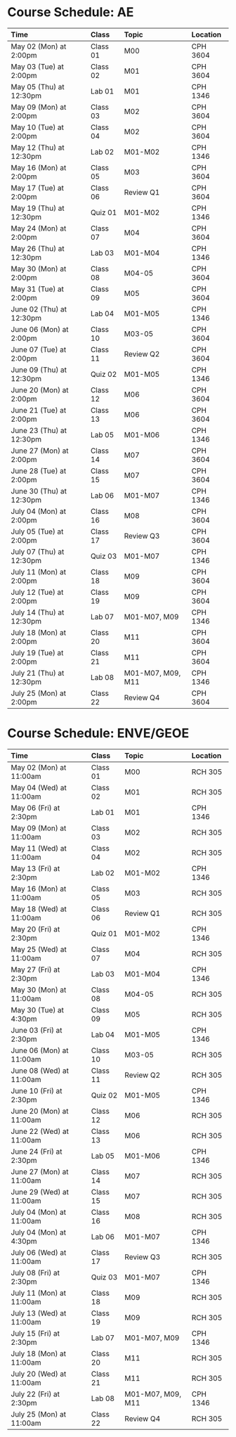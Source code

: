 # Course Schedule: AE

|Time|Class|Topic|Location|
|:----|:----|:-----|:----|
|May 02 (Mon) at 2:00pm|Class 01|M00|CPH 3604|
|May 03 (Tue) at 2:00pm|Class 02|M01|CPH 3604|
|May 05 (Thu) at 12:30pm|Lab 01|M01|CPH 1346|
|May 09 (Mon) at 2:00pm|Class 03|M02|CPH 3604|
|May 10 (Tue) at 2:00pm|Class 04|M02|CPH 3604|
|May 12 (Thu) at 12:30pm|Lab 02|M01-M02|CPH 1346|
|May 16 (Mon) at 2:00pm|Class 05|M03|CPH 3604|
|May 17 (Tue) at 2:00pm|Class 06|Review Q1|CPH 3604|
|May 19 (Thu) at 12:30pm|Quiz 01|M01-M02|CPH 1346|
|May 24 (Mon) at 2:00pm|Class 07|M04|CPH 3604|
|May 26 (Thu) at 12:30pm|Lab 03|M01-M04|CPH 1346|
|May 30 (Mon) at 2:00pm|Class 08|M04-05|CPH 3604|
|May 31 (Tue) at 2:00pm|Class 09|M05|CPH 3604|
|June 02 (Thu) at 12:30pm|Lab 04|M01-M05|CPH 1346|
|June 06 (Mon) at 2:00pm|Class 10|M03-05|CPH 3604|
|June 07 (Tue) at 2:00pm|Class 11|Review Q2|CPH 3604|
|June 09 (Thu) at 12:30pm|Quiz 02|M01-M05|CPH 1346|
|June 20 (Mon) at 2:00pm|Class 12|M06|CPH 3604|
|June 21 (Tue) at 2:00pm|Class 13|M06|CPH 3604|
|June 23 (Thu) at 12:30pm|Lab 05|M01-M06|CPH 1346|
|June 27 (Mon) at 2:00pm|Class 14|M07|CPH 3604|
|June 28 (Tue) at 2:00pm|Class 15|M07|CPH 3604|
|June 30 (Thu) at 12:30pm|Lab 06|M01-M07|CPH 1346|
|July 04 (Mon) at 2:00pm|Class 16|M08|CPH 3604|
|July 05 (Tue) at 2:00pm|Class 17|Review Q3|CPH 3604|
|July 07 (Thu) at 12:30pm|Quiz 03|M01-M07|CPH 1346|
|July 11 (Mon) at 2:00pm|Class 18|M09|CPH 3604|
|July 12 (Tue) at 2:00pm|Class 19|M09|CPH 3604|
|July 14 (Thu) at 12:30pm|Lab 07|M01-M07, M09|CPH 1346|
|July 18 (Mon) at 2:00pm|Class 20|M11|CPH 3604|
|July 19 (Tue) at 2:00pm|Class 21|M11|CPH 3604|
|July 21 (Thu) at 12:30pm|Lab 08|M01-M07, M09, M11|CPH 1346|
|July 25 (Mon) at 2:00pm|Class 22|Review Q4|CPH 3604|

# Course Schedule: ENVE/GEOE

|Time|Class|Topic|Location|
|:----|:----|:-----|:----|
|May 02 (Mon) at 11:00am|Class 01|M00|RCH 305|
|May 04 (Wed) at 11:00am|Class 02|M01|RCH 305|
|May 06 (Fri) at 2:30pm|Lab 01|M01|CPH 1346|
|May 09 (Mon) at 11:00am|Class 03|M02|RCH 305|
|May 11 (Wed) at 11:00am|Class 04|M02|RCH 305|
|May 13 (Fri) at 2:30pm|Lab 02|M01-M02|CPH 1346|
|May 16 (Mon) at 11:00am|Class 05|M03|RCH 305|
|May 18 (Wed) at 11:00am|Class 06|Review Q1|RCH 305|
|May 20 (Fri) at 2:30pm|Quiz 01|M01-M02|CPH 1346|
|May 25 (Wed) at 11:00am|Class 07|M04|RCH 305|
|May 27 (Fri) at 2:30pm|Lab 03|M01-M04|CPH 1346|
|May 30 (Mon) at 11:00am|Class 08|M04-05|RCH 305|
|May 30 (Tue) at 4:30pm|Class 09|M05|RCH 305|
|June 03 (Fri) at 2:30pm|Lab 04|M01-M05|CPH 1346|
|June 06 (Mon) at 11:00am|Class 10|M03-05|RCH 305|
|June 08 (Wed) at 11:00am|Class 11|Review Q2|RCH 305|
|June 10 (Fri) at 2:30pm|Quiz 02|M01-M05|CPH 1346|
|June 20 (Mon) at 11:00am|Class 12|M06|RCH 305|
|June 22 (Wed) at 11:00am|Class 13|M06|RCH 305|
|June 24 (Fri) at 2:30pm|Lab 05|M01-M06|CPH 1346|
|June 27 (Mon) at 11:00am|Class 14|M07|RCH 305|
|June 29 (Wed) at 11:00am|Class 15|M07|RCH 305|
|July 04 (Mon) at 11:00am|Class 16|M08|RCH 305|
|July 04 (Mon) at 4:30pm|Lab 06|M01-M07|CPH 1346|
|July 06 (Wed) at 11:00am|Class 17|Review Q3|RCH 305|
|July 08 (Fri) at 2:30pm|Quiz 03|M01-M07|CPH 1346|
|July 11 (Mon) at 11:00am|Class 18|M09|RCH 305|
|July 13 (Wed) at 11:00am|Class 19|M09|RCH 305|
|July 15 (Fri) at 2:30pm|Lab 07|M01-M07, M09|CPH 1346|
|July 18 (Mon) at 11:00am|Class 20|M11|RCH 305|
|July 20 (Wed) at 11:00am|Class 21|M11|RCH 305|
|July 22 (Fri) at 2:30pm|Lab 08|M01-M07, M09, M11|CPH 1346|
|July 25 (Mon) at 11:00am|Class 22|Review Q4|RCH 305|
